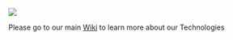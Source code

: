 ![](img/tech_intro.png)

Please go to our main [Wiki](https://wiki.threefold.io/#/grid_tech_intro) to learn more about our Technologies 

